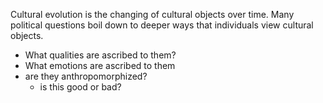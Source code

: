 Cultural evolution is the changing of cultural objects over time. Many political questions boil down to deeper ways that individuals view cultural objects.
- What qualities are ascribed to them?
- What emotions are ascribed to them
- are they anthropomorphized? 
	- is this good or bad?


